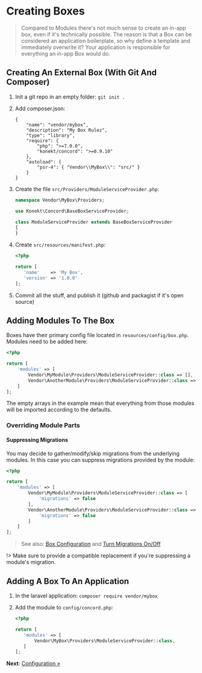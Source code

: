 # Creating Boxes

> Compared to Modules there's not much sense to create an in-app box, even if it's technically possible. The reason is that a Box can be considered an application boilerplate, so why define a template and immediately overwrite it? Your application is responsible for everything an in-app Box would do.

## Creating An External Box (With Git And Composer)

1. Init a git repo in an empty folder: `git init .`
2. Add composer.json:

    ```
    {
        "name": "vendor/mybox",
        "description": "My Box Rulez",
        "type": "library",
        "require": {
            "php": ">=7.0.0",
            "konekt/concord": ">=0.9.10"
        },
        "autoload": {
            "psr-4": { "Vendor\\MyBox\\": "src/" }
        }
    }
    ```

3. Create the file `src/Providers/ModuleServiceProvider.php`:

    ```php
    namespace Vendor\MyBox\Providers;
    
    use Konekt\Concord\BaseBoxServiceProvider;
    
    class ModuleServiceProvider extends BaseBoxServiceProvider
    {
    }
    ```

4. Create `src/resources/manifest.php`:

    ```php
    <?php
    
    return [
       'name'    => 'My Box',
       'version' => '1.0.0'
    ];
    ```

5. Commit all the stuff, and publish it (github and packagist if it's open source)

## Adding Modules To The Box

Boxes have their primary config file located in `resources/config/box.php`.
Modules need to be added here:

```php
<?php

return [
    'modules' => [
        Vendor\MyModule\Providers\ModuleServiceProvider::class => [],
        Vendor\AnotherModule\Providers\ModuleServiceProvider::class => []
    ]
];
```

The empty arrays in the example mean that everything from those modules will be imported according to the defaults.

### Overriding Module Parts

#### Suppressing Migrations

You may decide to gather/modify/skip migrations from the underlying modules. In this case you can suppress migrations provided by the module:

```php
<?php

return [
    'modules' => [
        Vendor\MyModule\Providers\ModuleServiceProvider::class => [
            'migrations' => false    
        ],
        Vendor\AnotherModule\Providers\ModuleServiceProvider::class => [
            'migrations' => false            
        ]
    ]
];
```

> See also: [Box Configuration](configuration.md#box-configuration)
> and [Turn Migrations On/Off](migrations.md#turn-migrations-onoff)

!> Make sure to provide a compatible replacement if you're suppressing a module's migration.

## Adding A Box To An Application

1. In the laravel application: `composer require vendor/mybox`
2. Add the module to `config/concord.php`:

    ```php
    <?php
    
    return [
       'modules' => [
           Vendor\MyBox\Providers\ModuleServiceProvider::class,
       ]
    ];
    ```

**Next**: [Configuration &raquo;](configuration.md)
